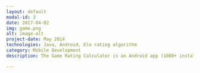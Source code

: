 ```yaml
---
layout: default
modal-id: 3
date: 2017-04-02
img: game.png
alt: image-alt
project-date: May 2014
technologies: Java, Android, Elo rating algorithm
category: Mobile Development
description: The Game Rating Calculator is an Android app (1000+ installs) for calculating rating changes in 2-6 person games. It uses a modified version of Elo rating algorithm to produce accurate rankings for multiplayer games, and was originally developed to rank Settlers of Catan players. For two player games, the algorithm is identical to a standard elo algorithm. Available for download on <a href="https://play.google.com/store/apps/details?id=com.Centaurii.app.RatingCalculator">Google Play</a>

---
```

